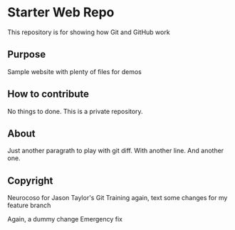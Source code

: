 # Starter Web Repo

This repository is for showing how Git and GitHub work

## Purpose

Sample website with plenty of files for demos

## How to contribute

No things to done. This is a private repository.

## About

Just another paragrath to play with git diff.
With another line.
And another one.

## Copyright

Neurocoso for Jason Taylor's Git Training
again, text
some changes for my feature branch

Again, a dummy change
Emergency fix
